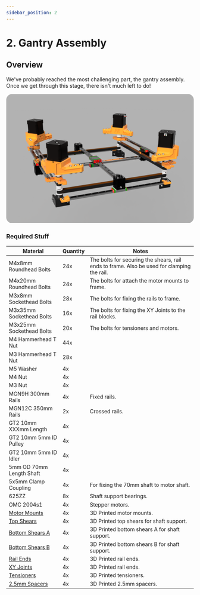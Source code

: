 ```yaml
---
sidebar_position: 2
---
```



# 2. Gantry Assembly
## Overview
We've probably reached the most challenging part, the gantry assembly. Once we get through this stage, there isn't much left to do!

![Gantry](../../../static/img/gantry-assembly/gantry-preview.png)

### Required Stuff

<table>
  <thead>
    <tr>
      <th>Material</th>
      <th>Quantity</th>
      <th>Notes</th>
    </tr>
  </thead>
  <tbody>
    <tr>
      <td>M4x8mm Roundhead Bolts</td>
      <td>24x</td>
      <td>The bolts for securing the shears, rail ends to frame. Also be used for clamping the rail.</td>
    </tr>
    <tr>
      <td>M4x20mm Roundhead Bolts</td>
      <td>24x</td>
      <td>The bolts for attach the motor mounts to frame.</td>
    </tr>
    <tr>
      <td>M3x8mm Sockethead Bolts</td>
      <td>28x</td>
      <td>The bolts for fixing the rails to frame.</td>
    </tr>
    <tr>
      <td>M3x35mm Sockethead Bolts</td>
      <td>16x</td>
      <td>The bolts for fixing the XY Joints to the rail blocks.</td>
    </tr>
    <tr>
      <td>M3x25mm Sockethead Bolts</td>
      <td>20x</td>
      <td>The bolts for tensioners and motors.</td>
    </tr>
    <tr>
      <td>M4 Hammerhead T Nut</td>
      <td>44x</td>
      <td></td>
    </tr>
      <tr>
      <td>M3 Hammerhead T Nut</td>
      <td>28x</td>
      <td></td>
    </tr>
     <tr>
      <td>M5 Washer </td>
      <td>4x</td>
      <td></td>
    </tr>
      <tr>
      <td>M4 Nut</td>
      <td>4x</td>
      <td></td>
    </tr>
    <tr>
      <td>M3 Nut</td>
      <td>4x</td>
      <td></td>
    </tr>
    <tr>
      <td>MGN9H 300mm Rails</td>
      <td>4x</td>
      <td>Fixed rails.</td>
    </tr>
     <tr>
      <td>MGN12C 350mm Rails</td>
      <td>2x</td>
      <td>Crossed rails.</td>
    </tr>
     <tr>
      <td>GT2 10mm XXXmm Length</td>
      <td>4x</td>
      <td></td>
    </tr>
     <tr>
      <td>GT2 10mm 5mm ID Pulley </td>
      <td>4x</td>
      <td></td>
    </tr>
    <tr>
      <td>GT2 10mm 5mm ID Idler </td>
      <td>4x</td>
      <td></td>
    </tr>
    <tr>
      <td>5mm OD 70mm Length Shaft </td>
      <td>4x</td>
      <td></td>
    </tr>
     <tr>
      <td>5x5mm Clamp Coupling </td>
      <td>4x</td>
      <td>For fixing the 70mm shaft to motor shaft.</td>
    </tr>
    <tr>
      <td>625ZZ</td>
      <td>8x</td>
      <td>Shaft support bearings.</td>
    </tr>
    <tr>
      <td>OMC 2004s1</td>
      <td>4x</td>
      <td>Stepper motors.</td>
    </tr>
       <tr>
      <td><a href="https://github.com/Pole-Engineering/Crossant-235/blob/main/STLs/Gantry/xy_motor_mount_x4.stl" target="_blank" rel="noopener noreferrer">Motor Mounts</a></td>
      <td>4x</td>
      <td>3D Printed motor mounts.</td>
    </tr>
       <tr>
      <td><a href="https://github.com/Pole-Engineering/Crossant-235/blob/main/STLs/Gantry/%5Ba%5D_top_shear_x4.stl" target="_blank" rel="noopener noreferrer">Top Shears</a></td>
      <td>4x</td>
      <td>3D Printed top shears for shaft support.</td>
    </tr>
      <tr>
      <td><a href="https://github.com/Pole-Engineering/Crossant-235/blob/main/STLs/Gantry/%5Ba%5D_bottom_shear_x4.stl" target="_blank" rel="noopener noreferrer">Bottom Shears A</a></td>
      <td>4x</td>
      <td>3D Printed bottom shears A for shaft support.</td>
    </tr>
     <tr>
      <td><a href="https://github.com/Pole-Engineering/Crossant-235/blob/main/STLs/Gantry/%5Ba%5D_bottom_shear_x4.stl" target="_blank" rel="noopener noreferrer">Bottom Shears B</a></td>
      <td>4x</td>
      <td>3D Printed bottom shears B for shaft support.</td>
    </tr>
     <tr>
      <td><a href="https://github.com/Pole-Engineering/Crossant-235/blob/main/STLs/Misc/rail_stop_x10.stl" target="_blank" rel="noopener noreferrer">Rail Ends</a></td>
      <td>4x</td>
      <td>3D Printed rail ends.</td>
    </tr>
    <tr>
      <td><a href="https://github.com/Pole-Engineering/Crossant-235/blob/main/STLs/Gantry/xy_joint_x2.stl" target="_blank" rel="noopener noreferrer">XY Joints</a></td>
      <td>4x</td>
      <td>3D Printed rail ends.</td>
    </tr>
     <tr>
      <td><a href="https://github.com/Pole-Engineering/Crossant-235/blob/main/STLs/Gantry/joint_tensioner_x4.stl" target="_blank" rel="noopener noreferrer">Tensioners</a></td>
      <td>4x</td>
      <td>3D Printed tensioners.</td>
    </tr>
      <tr>
      <td><a href="https://github.com/Pole-Engineering/Crossant-235/blob/main/STLs/Gantry/joint_tensioner_x4.stl" target="_blank" rel="noopener noreferrer">2.5mm Spacers</a></td>
      <td>4x</td>
      <td>3D Printed 2.5mm spacers.</td>
    </tr>

  </tbody>
</table>
